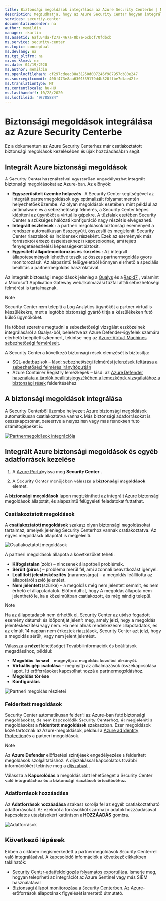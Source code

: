 ```yaml
---
title: Biztonsági megoldások integrálása az Azure Security Centerbe | Microsoft Docs
description: Megtudhatja, hogy az Azure Security Center hogyan integrálható a partnerekkel az Azure-erőforrások általános biztonságának növelése érdekében.
services: security-center
documentationcenter: na
author: memildin
manager: rkarlin
ms.assetid: 6af354da-f27a-467a-8b7e-6cbcf70fdbcb
ms.service: security-center
ms.topic: conceptual
ms.devlang: na
ms.tgt_pltfrm: na
ms.workload: na
ms.date: 04/19/2020
ms.author: memildin
ms.openlocfilehash: cf297cdeec88a31950d007246f987957db80e247
ms.sourcegitcommit: 400f473e8aa6301539179d4b320ffbe7dfae42fe
ms.translationtype: MT
ms.contentlocale: hu-HU
ms.lasthandoff: 10/28/2020
ms.locfileid: "92785884"
---
```

# <a name="integrate-security-solutions-in-azure-security-center"></a>Biztonsági megoldások integrálása az Azure Security Centerbe
Ez a dokumentum az Azure Security Centerhez már csatlakoztatott biztonsági megoldások kezelésében és újak hozzáadásában segít.

## <a name="integrated-azure-security-solutions"></a>Integrált Azure biztonsági megoldások
A Security Center használatával egyszerűen engedélyezhet integrált biztonsági megoldásokat az Azure-ban. Az előnyök:

- **Egyszerűsített üzembe helyezés** : A Security Center segítségével az integrált partnermegoldások egy optimalizált folyamat mentén helyezhetőek üzembe. Az olyan megoldások esetében, mint például az antimalware és a sebezhetőségi felmérés, a Security Center képes kiépíteni az ügynököt a virtuális gépekre. A tűzfalak esetében Security Center a szükséges hálózati konfiguráció nagy részét is elvégezheti.
- **Integrált észlelések** : a partneri megoldások biztonsági eseményeit a rendszer automatikusan összegyűjti, összesíti és megjeleníti Security Center riasztások és incidensek részeként. Ezek az események más forrásoktól érkező észlelésekhez is kapcsolódnak, ami fejlett fenyegetésészlelési képességeket biztosít.
- **Egyesített állapotmonitorozás és -kezelés** : Az integrált állapotesemények lehetővé teszik az összes partnermegoldás gyors monitorozását. Az alapszintű felügyeletből könnyen elérhető a speciális beállítás a partnermegoldás használatával.

Az integrált biztonsági megoldások jelenleg a [Qualys](https://www.qualys.com/public-cloud/#azure) és a [Rapid7](https://www.rapid7.com/products/insightvm/) , valamint a Microsoft Application Gateway webalkalmazási tűzfal általi sebezhetőségi felmérést is tartalmaznak.

> [!NOTE]
> Security Center nem telepíti a Log Analytics ügynököt a partner virtuális készülékekre, mert a legtöbb biztonsági gyártó tiltja a készülékeken futó külső ügynököket.

Ha többet szeretne megtudni a sebezhetőségi vizsgálat eszközeinek integrálásáról a Qualys-ből, beleértve az Azure Defender-ügyfelek számára elérhető beépített szkennert, tekintse meg az [Azure-Virtual Machines sebezhetőségi felméréseit](deploy-vulnerability-assessment-vm.md).

A Security Center a következő biztonsági rések elemzését is biztosítja:

* SQL-adatbázisok – lásd: [sebezhetőségi felmérési jelentések feltárása a sebezhetőségi felmérés irányítópultján](defender-for-sql-usage.md#explore-vulnerability-assessment-reports)
* Azure Container Registry lemezképek – lásd: az [Azure Defender használata a tárolók beállításjegyzékében a lemezképek vizsgálatához a biztonsági rések](defender-for-container-registries-usage.md) felderítéséhez

## <a name="how-security-solutions-are-integrated"></a>A biztonsági megoldások integrálása
A Security Centerből üzembe helyezett Azure biztonsági megoldások automatikusan csatlakoztatva vannak. Más biztonsági adatforrásokat is összekapcsolhat, beleértve a helyszínen vagy más felhőkben futó számítógépeket is.

[![Partnermegoldások integrációja](./media/security-center-partner-integration/security-solutions-page.png)](./media/security-center-partner-integration/security-solutions-page.png#lightbox)

## <a name="manage-integrated-azure-security-solutions-and-other-data-sources"></a>Integrált Azure biztonsági megoldások és egyéb adatforrások kezelése

1. A [Azure Portal](https://azure.microsoft.com/features/azure-portal/)nyissa meg **Security Center** .

1. A Security Center menüjében válassza a **biztonsági megoldások** elemet.

A **biztonsági megoldások** lapon megtekintheti az integrált Azure biztonsági megoldások állapotát, és alapszintű felügyeleti feladatokat futtathat.

### <a name="connected-solutions"></a>Csatlakoztatott megoldások

A **csatlakoztatott megoldások** szakasz olyan biztonsági megoldásokat tartalmaz, amelyek jelenleg Security Centerhoz vannak csatlakoztatva. Az egyes megoldások állapotát is megjeleníti.  

![Csatlakoztatott megoldások](./media/security-center-partner-integration/connected-solutions.png)

A partneri megoldások állapota a következőket teheti:

* **Kifogástalan** (zöld) – nincsenek állapotbeli problémák.
* **Sérült (piros** ) – probléma merül fel, ami azonnali beavatkozást igényel.
* **Leállított jelentéskészítés** (narancssárga) – a megoldás leállította az állapotáról szóló jelentést.
* **Nem jelentett** (szürke) – a megoldás még nem jelentett semmit, és nem érhető el állapotadatok. Előfordulhat, hogy A megoldás állapota nem jelenthető le, ha a közelmúltban csatlakozott, és még mindig települ.

> [!NOTE]
> Ha az állapotadatok nem érhetők el, Security Center az utolsó fogadott esemény dátumát és időpontját jeleníti meg, amely jelzi, hogy a megoldás jelentéskészítési vagy nem. Ha nem állnak rendelkezésre állapotadatok, és az elmúlt 14 napban nem érkeztek riasztások, Security Center azt jelzi, hogy a megoldás sérült, vagy nem jelent jelentést.
>
>

Válassza a **nézet** lehetőséget További információk és beállítások megadásához, például:

   - **Megoldás-konzol** – megnyitja a megoldás kezelési élményét.
   - **Virtuális gép csatolása** – megnyitja az alkalmazások összekapcsolása lapot. Itt erőforrásokat kapcsolhat hozzá a partnermegoldáshoz.
   - **Megoldás törlése**
   - **Konfigurálás**

   ![Partneri megoldás részletei](./media/security-center-partner-integration/partner-solutions-detail.png)


### <a name="discovered-solutions"></a>Felderített megoldások

Security Center automatikusan felderíti az Azure-ban futó biztonsági megoldásokat, de nem kapcsolódik Security Centerhoz, és megjeleníti a megoldásokat a **felderített megoldások** szakaszban. Ezen megoldások közé tartoznak az Azure-megoldások, például a [Azure ad Identity Protection](../active-directory/identity-protection/overview-identity-protection.md)és a partneri megoldások.

> [!NOTE]
> Az **Azure Defender** előfizetési szintjének engedélyezése a felderített megoldások szolgáltatáshoz. A díjszabással kapcsolatos további információkért tekintse meg a [díjszabást](security-center-pricing.md) .
>

Válassza a **Kapcsolódás** a megoldás alatt lehetőséget a Security Center való integráláshoz és a biztonsági riasztások értesítéséhez.

### <a name="add-data-sources"></a>Adatforrások hozzáadása

Az **Adatforrások hozzáadása** szakasz sorolja fel az egyéb csatlakoztatható adatforrásokat. Az ezekből a forrásokból származó adatok hozzáadásával kapcsolatos utasításokért kattintson a **HOZZÁADÁS** gombra.

![Adatforrások](./media/security-center-partner-integration/add-data-sources.png)



## <a name="next-steps"></a>Következő lépések

Ebben a cikkben megismerkedett a partnermegoldások Security Centerrel való integrálásával. A kapcsolódó információk a következő cikkekben találhatók:

* [Security Center-adatfeldolgozás folyamatos exportálása](continuous-export.md). Ismerje meg, hogyan telepítheti az integrációt az Azure Sentinel vagy más SIEM használatával.
* [Biztonsági állapot monitorozása a Security Centerben](security-center-monitoring.md). Az Azure-erőforrások állapotának figyelését ismertető útmutató.